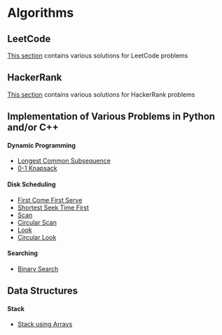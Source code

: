 Algorithms
===== 
## LeetCode
[This section](LeetCode/) contains various solutions for LeetCode problems

## HackerRank
[This section](HackerRank/) contains various solutions for HackerRank problems

## Implementation of Various Problems in Python and/or C++

#### Dynamic Programming

+ [Longest Common Subsequence](DynamicProgramming/Longest%20Common%20Subsequence/)
+ [0-1 Knapsack](DynamicProgramming/0-1_Knapsack.py)

#### Disk Scheduling

+ [First Come First Serve](DiskScheduling/fcfs.py)
+ [Shortest Seek Time First](DiskScheduling/sstf.py)
+ [Scan](DiskScheduling/scan.py)
+ [Circular Scan](DiskScheduling/cscan.py)
+ [Look](DiskScheduling/look.py)
+ [Circular Look](DiskScheduling/clook.py)

#### Searching 

+ [Binary Search](binarySearch.py)

## Data Structures

#### Stack

+ [Stack using Arrays](DataStructures/Stack/arrayStack.py)